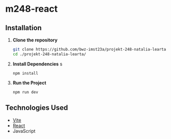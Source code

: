 # m248-react

## Installation

1. **Clone the repository**
    ```bash
    git clone https://github.com/bwz-imst23a/projekt-248-natalia-learta
    cd ./projekt-248-natalia-learta/
    ```

2. **Install Dependencies**
s
    ```
    npm install 
    ```

3. **Run the Project**
    ```
    npm run dev
    ```

## Technologies Used

- [Vite](https://vite.dev)
- [React](https://react.dev)
- JavaScript
